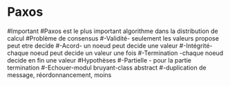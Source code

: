 # Paxos
#Important
#Paxos est le plus important algorithme dans la distribution de calcul 
#Problème de consensus
#-Validité- seulement les valeurs propose peut etre decide 
#-Acord-  un noeud peut decide une valeur 
#-Intégrité- chaque noeud peut decide un valeur une fois
#-Termination -chaque noeud decide en fin une valeur 
#Hypothèses
#-Partielle - pour la partie termination 
#-Echouer-modul bruyant-class abstract
#-duplication de message, réordonnancement, moins
